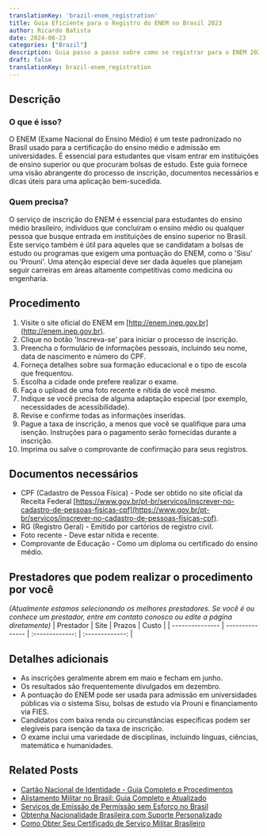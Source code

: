 ```yaml
---
translationKey: 'brazil-enem_registration'
title: Guia Eficiente para o Registro do ENEM no Brasil 2023
author: Ricardo Batista
date: 2024-06-23
categories: ["Brazil"]
description: Guia passo a passo sobre como se registrar para o ENEM 2023, incluindo documentos necessários e dicas úteis para um registro bem-sucedido.
draft: false
translationKey: brazil-enem_registration
---
```


## Descrição
### O que é isso?
O ENEM (Exame Nacional do Ensino Médio) é um teste padronizado no Brasil usado para a certificação do ensino médio e admissão em universidades. É essencial para estudantes que visam entrar em instituições de ensino superior ou que procuram bolsas de estudo. Este guia fornece uma visão abrangente do processo de inscrição, documentos necessários e dicas úteis para uma aplicação bem-sucedida.

### Quem precisa?
O serviço de inscrição do ENEM é essencial para estudantes do ensino médio brasileiro, indivíduos que concluíram o ensino médio ou qualquer pessoa que busque entrada em instituições de ensino superior no Brasil. Este serviço também é útil para aqueles que se candidatam a bolsas de estudo ou programas que exigem uma pontuação do ENEM, como o 'Sisu' ou 'Prouni'. Uma atenção especial deve ser dada àqueles que planejam seguir carreiras em áreas altamente competitivas como medicina ou engenharia.

## Procedimento

1. Visite o site oficial do ENEM em [http://enem.inep.gov.br](http://enem.inep.gov.br).
2. Clique no botão 'Inscreva-se' para iniciar o processo de inscrição.
3. Preencha o formulário de informações pessoais, incluindo seu nome, data de nascimento e número do CPF.
4. Forneça detalhes sobre sua formação educacional e o tipo de escola que frequentou.
5. Escolha a cidade onde prefere realizar o exame.
6. Faça o upload de uma foto recente e nítida de você mesmo.
7. Indique se você precisa de alguma adaptação especial (por exemplo, necessidades de acessibilidade).
8. Revise e confirme todas as informações inseridas.
9. Pague a taxa de inscrição, a menos que você se qualifique para uma isenção. Instruções para o pagamento serão fornecidas durante a inscrição.
10. Imprima ou salve o comprovante de confirmação para seus registros.

## Documentos necessários

- CPF (Cadastro de Pessoa Física) - Pode ser obtido no site oficial da Receita Federal [https://www.gov.br/pt-br/servicos/inscrever-no-cadastro-de-pessoas-fisicas-cpf](https://www.gov.br/pt-br/servicos/inscrever-no-cadastro-de-pessoas-fisicas-cpf).
- RG (Registro Geral) - Emitido por cartórios de registro civil.
- Foto recente - Deve estar nítida e recente.
- Comprovante de Educação - Como um diploma ou certificado do ensino médio.

## Prestadores que podem realizar o procedimento por você
_(Atualmente estamos selecionando os melhores prestadores. Se você é ou conhece um prestador, entre em contato conosco ou edite a página diretamente)_
| Prestador        |     Site     |     Prazos    |       Custo      |
| --------------- | --------------- |  :-------------: | :-------------: |

## Detalhes adicionais

- As inscrições geralmente abrem em maio e fecham em junho.
- Os resultados são frequentemente divulgados em dezembro.
- A pontuação do ENEM pode ser usada para admissão em universidades públicas via o sistema Sisu, bolsas de estudo via Prouni e financiamento via FIES.
- Candidatos com baixa renda ou circunstâncias específicas podem ser elegíveis para isenção da taxa de inscrição.
- O exame inclui uma variedade de disciplinas, incluindo línguas, ciências, matemática e humanidades.
## Related Posts

- [Cartão Nacional de Identidade - Guia Completo e Procedimentos](https://tramitit.com/portuguese/guides/brazil/documento_de_identidade/)
- [Alistamento Militar no Brasil: Guia Completo e Atualizado](https://tramitit.com/portuguese/guides/brazil/alistamento_militar/)
- [Serviços de Emissão de Permissão sem Esforço no Brasil](https://tramitit.com/portuguese/guides/brazil/emissão_de_alvará/)
- [Obtenha Nacionalidade Brasileira com Suporte Personalizado](https://tramitit.com/portuguese/guides/brazil/solicitação_de_nacionalidade/)
- [Como Obter Seu Certificado de Serviço Militar Brasileiro](https://tramitit.com/portuguese/guides/brazil/certificado_de_reservista/)